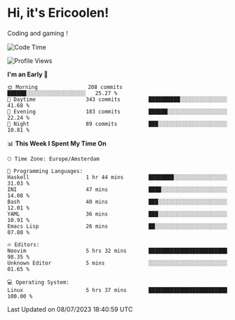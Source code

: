 # Hi, it's Ericoolen!
Coding and gaming！

<!--START_SECTION:waka-->
![Code Time](http://img.shields.io/badge/Code%20Time-883%20hrs%2047%20mins-blue)

![Profile Views](http://img.shields.io/badge/Profile%20Views-1-blue)

**I'm an Early 🐤** 

```text
🌞 Morning                208 commits         ██████░░░░░░░░░░░░░░░░░░░   25.27 % 
🌆 Daytime                343 commits         ██████████░░░░░░░░░░░░░░░   41.68 % 
🌃 Evening                183 commits         ██████░░░░░░░░░░░░░░░░░░░   22.24 % 
🌙 Night                  89 commits          ███░░░░░░░░░░░░░░░░░░░░░░   10.81 % 
```


📊 **This Week I Spent My Time On** 

```text
🕑︎ Time Zone: Europe/Amsterdam

💬 Programming Languages: 
Haskell                  1 hr 44 mins        ████████░░░░░░░░░░░░░░░░░   31.03 % 
INI                      47 mins             ████░░░░░░░░░░░░░░░░░░░░░   14.08 % 
Bash                     40 mins             ███░░░░░░░░░░░░░░░░░░░░░░   12.01 % 
YAML                     36 mins             ███░░░░░░░░░░░░░░░░░░░░░░   10.91 % 
Emacs Lisp               26 mins             ██░░░░░░░░░░░░░░░░░░░░░░░   07.80 % 

🔥 Editors: 
Neovim                   5 hrs 32 mins       █████████████████████████   98.35 % 
Unknown Editor           5 mins              ░░░░░░░░░░░░░░░░░░░░░░░░░   01.65 % 

💻 Operating System: 
Linux                    5 hrs 37 mins       █████████████████████████   100.00 % 
```


 Last Updated on 08/07/2023 18:40:59 UTC
<!--END_SECTION:waka-->

